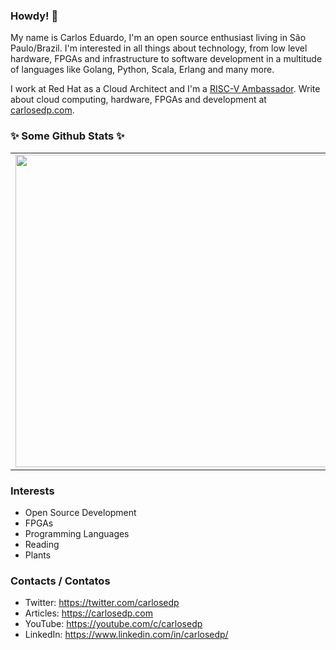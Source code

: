 ### Howdy! 👋

My name is Carlos Eduardo, I'm an open source enthusiast living in São Paulo/Brazil. I'm interested in all things about technology, from low level hardware, FPGAs and infrastructure to software development in a multitude of languages like Golang, Python, Scala, Erlang and many more.

I work at Red Hat as a Cloud Architect and I'm a [RISC-V Ambassador](https://riscv.org/community/ambassadors/). Write about cloud computing, hardware, FPGAs and development at [carlosedp.com](https://carlosedp.com).

### ✨ Some Github Stats ✨
<center>
<table border="0" cellspacing="0" cellpadding="0">
  <tr>
      <td><img width="500px" align="left" src="https://github-readme-stats.vercel.app/api?username=carlosedp&theme=dracula&show_icons=true" /></td>
      <td><img width="360px" align="left" src="https://github-readme-stats.vercel.app/api/top-langs/?username=carlosedp&layout=compact&theme=dracula&langs_count=10" /></td>

  </tr>  
</table>
</center>

### Interests

* Open Source Development
* FPGAs
* Programming Languages
* Reading
* Plants

### Contacts / Contatos

* Twitter: https://twitter.com/carlosedp
* Articles: https://carlosedp.com
* YouTube: https://youtube.com/c/carlosedp
* LinkedIn: https://www.linkedin.com/in/carlosedp/

<!--
**carlosedp/carlosedp** is a ✨ _special_ ✨ repository because its `README.md` (this file) appears on your GitHub profile.
-->
